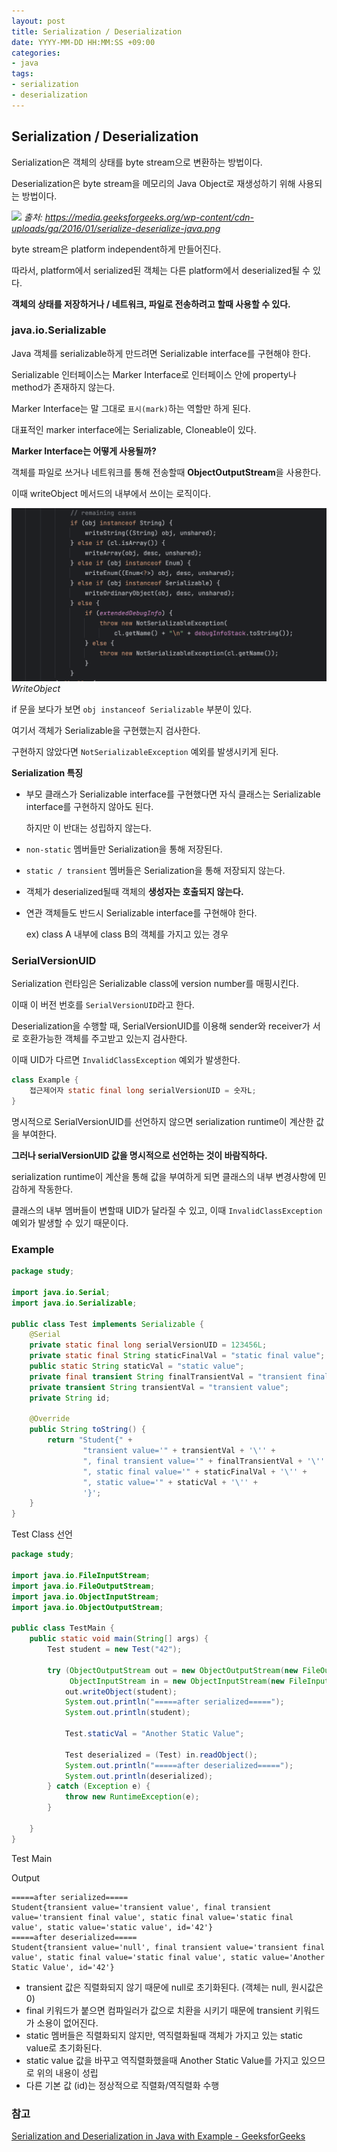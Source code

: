 ```yaml
---
layout: post
title: Serialization / Deserialization
date: YYYY-MM-DD HH:MM:SS +09:00
categories:
- java
tags:
- serialization
- deserialization
---
```

## Serialization / Deserialization

Serialization은 객체의 상태를 byte stream으로 변환하는 방법이다.

Deserialization은 byte stream을 메모리의 Java Object로 재생성하기 위해 사용되는 방법이다.

![](https://media.geeksforgeeks.org/wp-content/cdn-uploads/gq/2016/01/serialize-deserialize-java.png)
_출처: https://media.geeksforgeeks.org/wp-content/cdn-uploads/gq/2016/01/serialize-deserialize-java.png_

byte stream은 platform independent하게 만들어진다.

따라서, platform에서 serialized된 객체는 다른 platform에서 deserialized될 수 있다.

**객체의 상태를 저장하거나 / 네트워크, 파일로 전송하려고 할때 사용할 수 있다.**

### java.io.Serializable

Java 객체를 serializable하게 만드려면 Serializable interface를 구현해야 한다.

Serializable 인터페이스는 Marker Interface로 인터페이스 안에 property나 method가 존재하지 않는다.

Marker Interface는 말 그대로 `표시(mark)`하는 역할만 하게 된다.

대표적인 marker interface에는 Serializable, Cloneable이 있다.

**Marker Interface는 어떻게 사용될까?**

객체를 파일로 쓰거나 네트워크를 통해 전송할때 **ObjectOutputStream**을 사용한다.

이때 writeObject 메서드의 내부에서 쓰이는 로직이다.

![writeObject](/assets/img/posts/writeobject.png)
_WriteObject_

if 문을 보다가 보면 `obj instanceof Serializable` 부분이 있다.

여기서 객체가 Serializable을 구현했는지 검사한다.

구현하지 않았다면 `NotSerializableException` 예외를 발생시키게 된다.

**Serialization 특징**

- 부모 클래스가 Serializable interface를 구현했다면 자식 클래스는 Serializable interface를 구현하지 않아도 된다.
    
    하지만 이 반대는 성립하지 않는다.
    
- `non-static` 멤버들만 Serialization을 통해 저장된다.
- `static / transient` 멤버들은 Serialization을 통해 저장되지 않는다.
- 객체가 deserialized될때 객체의 **생성자는 호출되지 않는다.**
- 연관 객체들도 반드시 Serializable interface를 구현해야 한다.
    
    ex) class A 내부에 class B의 객체를 가지고 있는 경우
    

### SerialVersionUID

Serialization 런타임은 Serializable class에 version number를 매핑시킨다.

이때 이 버전 번호를 `SerialVersionUID`라고 한다.

Deserialization을 수행할 때, SerialVersionUID를 이용해 sender와 receiver가 서로 호환가능한 객체를 주고받고 있는지 검사한다.

이때 UID가 다르면 `InvalidClassException` 예외가 발생한다.

```java
class Example {
	접근제어자 static final long serialVersionUID = 숫자L;
}
```

명시적으로 SerialVersionUID를 선언하지 않으면 serialization runtime이 계산한 값을 부여한다.

**그러나 serialVersionUID 값을 명시적으로 선언하는 것이 바람직하다.**

serialization runtime이 계산을 통해 값을 부여하게 되면 클래스의 내부 변경사항에 민감하게 작동한다.

클래스의 내부 멤버들이 변할때 UID가 달라질 수 있고, 이때 `InvalidClassException` 예외가 발생할 수 있기 때문이다.

### Example

```java
package study;

import java.io.Serial;
import java.io.Serializable;

public class Test implements Serializable {
    @Serial
    private static final long serialVersionUID = 123456L;
    private static final String staticFinalVal = "static final value";
    public static String staticVal = "static value";
    private final transient String finalTransientVal = "transient final value";
    private transient String transientVal = "transient value";
    private String id;

    @Override
    public String toString() {
        return "Student{" +
                "transient value='" + transientVal + '\'' +
                ", final transient value='" + finalTransientVal + '\'' +
                ", static final value='" + staticFinalVal + '\'' +
                ", static value='" + staticVal + '\'' +
                '}';
    }
}
```

Test Class 선언

```java
package study;

import java.io.FileInputStream;
import java.io.FileOutputStream;
import java.io.ObjectInputStream;
import java.io.ObjectOutputStream;

public class TestMain {
    public static void main(String[] args) {
        Test student = new Test("42");

        try (ObjectOutputStream out = new ObjectOutputStream(new FileOutputStream("student.obj"));
             ObjectInputStream in = new ObjectInputStream(new FileInputStream("student.obj"))) {
            out.writeObject(student);
            System.out.println("=====after serialized=====");
            System.out.println(student);

            Test.staticVal = "Another Static Value";

            Test deserialized = (Test) in.readObject();
            System.out.println("=====after deserialized=====");
            System.out.println(deserialized);
        } catch (Exception e) {
            throw new RuntimeException(e);
        }

    }
}
```

Test Main

Output

```
=====after serialized=====
Student{transient value='transient value', final transient value='transient final value', static final value='static final value', static value='static value', id='42'}
=====after deserialized=====
Student{transient value='null', final transient value='transient final value', static final value='static final value', static value='Another Static Value', id='42'}
```

- transient 값은 직렬화되지 않기 때문에 null로 초기화된다. (객체는 null, 원시값은 0)
- final 키워드가 붙으면 컴파일러가 값으로 치환을 시키기 때문에 transient 키워드가 소용이 없어진다.
- static 멤버들은 직렬화되지 않지만, 역직렬화될때 객체가 가지고 있는 static value로 초기화된다.
- static value 값을 바꾸고 역직렬화했을때 Another Static Value를 가지고 있으므로 위의 내용이 성립
- 다른 기본 값 (id)는 정상적으로 직렬화/역직렬화 수행

### 참고

[Serialization and Deserialization in Java with Example - GeeksforGeeks](https://www.geeksforgeeks.org/serialization-in-java/)
